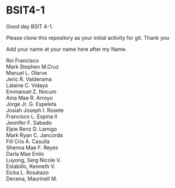 # BSIT4-1

Good day BSIT 4-1.

Please clone this repository as your initial activity for git. Thank you

Add your name at your name here after my Name.

Roi Francisco
<br>Mark Stephen M.Cruz
<br>Manuel L. Olarve
<br>Jeric R. Valderama
<br>Lalaine C. Vidaya 
<br>Emmanuel Z. Nocum
<br>Aina Mae R. Arroyo
<br>Jorge Jr. G. Espeleta
<br>Josiah Joseph I. Rosete
<br>Francisco L. Espina II
<br>Jennifer F. Sabado
<br>Elpie Renz D. Lamigo
<br>Mark Ryan C. Jancorda
<br>Fill Cris A. Casulla
<br>Shenna Mae F. Reyes
<br>Darla Mae Enilo
<br>Luyong, Serg Nicole V.
<br>Estabillo, Kenneth V.
<br>Eicka L. Rosatazo 
<br> Decena, Maurinell M.
